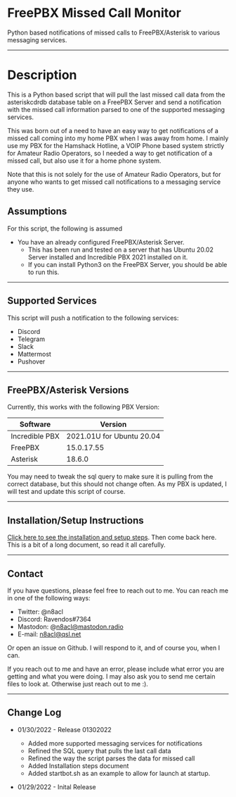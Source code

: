# FreePBX Missed Call Monitor
Python based notifications of missed calls to FreePBX/Asterisk to various messaging services.

---

# Description

This is a Python based script that will pull the last missed call data from the asteriskcdrdb database table on a FreePBX Server and send a notification with the missed call information parsed to one of the supported messaging services.

This was born out of a need to have an easy way to get notifications of a missed call coming into my home PBX when I was away from home. I mainly use my PBX for the Hamshack Hotline, a VOIP Phone based system strictly for Amateur Radio Operators, so I needed a way to get notification of a missed call, but also use it for a home phone system.

Note that this is not solely for the use of Amateur Radio Operators, but for anyone who wants to get missed call notifications to a messaging service they use.

## Assumptions

For this script, the following is assumed

- You have an already configured FreePBX/Asterisk Server.
  - This has been run and tested on a server that has Ubuntu 20.02 Server installed and Incredible PBX 2021 installed on it.
  - If you can install Python3 on the FreePBX Server, you should be able to run this.

---

## Supported Services

This script will push a notification to the following services:

- Discord
- Telegram
- Slack
- Mattermost
- Pushover

---

## FreePBX/Asterisk Versions

Currently, this works with the following PBX Version:

|Software|Version|
|--------|-------|
|Incredible PBX|2021.01U for Ubuntu 20.04|
|FreePBX|15.0.17.55|
|Asterisk|18.6.0|

You may need to tweak the sql query to make sure it is pulling from the correct database, but this should not change often. As my PBX is updated, I will test and update this script of course.

---

## Installation/Setup Instructions

[Click here to see the installation and setup steps](https://github.com/n8acl/freepbx_call_monitor/blob/main/Installation-Setup.md). Then come back here. This is a bit of a long document, so read it all carefully.

---
## Contact
If you have questions, please feel free to reach out to me. You can reach me in one of the following ways:

- Twitter: @n8acl
- Discord: Ravendos#7364
- Mastodon: @n8acl@mastodon.radio
- E-mail: n8acl@qsl.net

Or open an issue on Github. I will respond to it, and of course you, when I can. 

If you reach out to me and have an error, please include what error you are getting and what you were doing. I may also ask you to send me certain files to look at. Otherwise just reach out to me :).

---

## Change Log

* 01/30/2022 - Release 01302022
  * Added more supported messaging services for notifications
  * Refined the SQL query that pulls the last call data
  * Refined the way the script parses the data for missed call
  * Added Installation steps document
  * Added startbot.sh as an example to allow for launch at startup.

* 01/29/2022 - Inital Release
